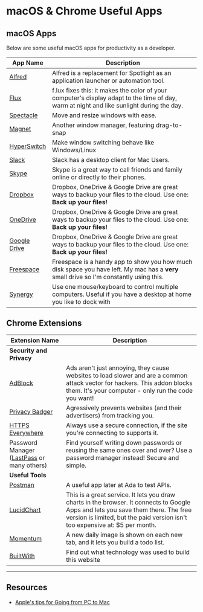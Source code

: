 

# macOS & Chrome Useful Apps

## macOS Apps

Below are some useful macOS apps for productivity as a developer.

| App Name  | Description  |
|---|---|
| [Alfred](http://www.alfredapp.com/)  | Alfred is a replacement for Spotlight as an application launcher or automation tool.    |
| [Flux](https://justgetflux.com/)  | f.lux fixes this: it makes the color of your computer's display adapt to the time of day, warm at night and like sunlight during the day.    |
| [Spectacle](https://www.spectacleapp.com/)  | Move and resize windows with ease.    |
| [Magnet](https://itunes.apple.com/us/app/magnet/id441258766?mt=12) | Another window manager, featuring drag-to-snap |
| [HyperSwitch](https://www.macupdate.com/app/mac/41769/hyperswitch) | Make window switching behave like Windows/Linux |
| [Slack](https://slack.com/downloads/osx)  | Slack has a desktop client for Mac Users.  |
| [Skype](https://www.skype.com/en/download-skype/skype-for-mac/)  | Skype is a great way to call friends and family online or directly to their phones.    |
| [Dropbox](http://dropbox.com/)  | Dropbox, OneDrive & Google Drive are great ways to backup your files to the cloud.  Use one:  **Back up your files!**  |
| [OneDrive](https://onedrive.live.com/about/en-us/download/)  | Dropbox, OneDrive & Google Drive are great ways to backup your files to the cloud.  Use one:  **Back up your files!**  |
| [Google Drive](https://www.google.com/drive/download/)  | Dropbox, OneDrive & Google Drive are great ways to backup your files to the cloud.  Use one:  **Back up your files!**  |
| [Freespace](https://itunes.apple.com/us/app/freespace/id457520846?mt=12) | Freespace is a handy app to show you how much disk space you have left.  My mac has a **very** small drive so I'm constantly using this.
| [Synergy](https://symless.com/synergy) | Use one mouse/keyboard to control multiple computers. Useful if you have a desktop at home you like to dock with



## Chrome Extensions


| Extension Name  | Description  |
|---|---|
| **Security and Privacy** |
| [AdBlock](https://chrome.google.com/webstore/detail/adblock-for-youtube/cmedhionkhpnakcndndgjdbohmhepckk) | Ads aren't just annoying, they cause websites to load slower and are a common attack vector for hackers. This addon blocks them. It's your computer - only run the code you want!
| [Privacy Badger](https://chrome.google.com/webstore/detail/privacy-badger/pkehgijcmpdhfbdbbnkijodmdjhbjlgp?hl=en-US) | Agressively prevents websites (and their advertisers) from tracking you.
| [HTTPS Everywhere](https://chrome.google.com/webstore/detail/https-everywhere/gcbommkclmclpchllfjekcdonpmejbdp?hl=en) | Always use a secure connection, if the site you're connecting to supports it.
| Password Manager ([LastPass](https://www.lastpass.com/) or many others) | Find yourself writing down passwords or reusing the same ones over and over? Use a password manager instead! Secure and simple.
| **Useful Tools** |
| [Postman](https://chrome.google.com/webstore/detail/postman-interceptor/aicmkgpgakddgnaphhhpliifpcfhicfo)  |  A useful app later at Ada to test APIs.
| [LucidChart](https://chrome.google.com/webstore/detail/lucidchart-diagrams-deskt/djejicklhojeokkfmdelnempiecmdomj) | This is a great service.  It lets you draw charts in the browser.  It connects to Google Apps and lets you save them there.  The free version is limited, but the paid version isn't too expensive at:  $5 per month.  
| [Momentum](https://chrome.google.com/webstore/detail/momentum/laookkfknpbbblfpciffpaejjkokdgca) | A new daily image is shown on each new tab, and it lets you build a todo list.  
| [BuiltWith](https://chrome.google.com/webstore/detail/builtwith-technology-prof/dapjbgnjinbpoindlpdmhochffioedbn?hl=en) | Find out what technology was used to build this website

---
## Resources
*  [Apple's tips for Going from PC to Mac](https://support.apple.com/en-us/HT204216)
